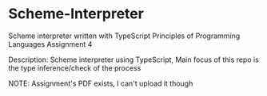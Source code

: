 # Scheme-Interpreter
Scheme interpreter written with TypeScript
Principles of Programming Languages Assignment 4  

Description: Scheme interpreter using TypeScript, Main focus of this repo is the type inference/check of the process  

NOTE: Assignment's PDF exists, I can't upload it though
